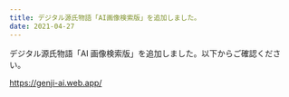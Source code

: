 ```yaml
---
title: デジタル源氏物語「AI画像検索版」を追加しました。
date: 2021-04-27
---
```


デジタル源氏物語「AI 画像検索版」を追加しました。以下からご確認ください。

https://genji-ai.web.app/
